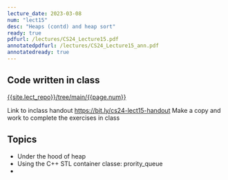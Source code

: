 ```yaml
---
lecture_date: 2023-03-08
num: "lect15"
desc: "Heaps (contd) and heap sort"
ready: true
pdfurl: /lectures/CS24_Lecture15.pdf
annotatedpdfurl: /lectures/CS24_Lecture15_ann.pdf
annotatedready: true
---
```


## Code written in class

[{{site.lect_repo}}/tree/main/{{page.num}}]({{site.lect_repo}}/tree/main/{{page.num}})

Link to inclass handout <https://bit.ly/cs24-lect15-handout>
Make a copy and work to complete the exercises in class

## Topics
* Under the hood of heap
* Using the C++ STL container classe: prority_queue
*